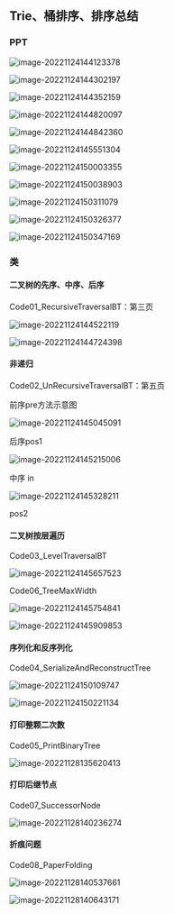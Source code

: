 ##  Trie、桶排序、排序总结
### PPT

![image-20221124144123378](F:\wangjilin\code\algorithm\src\main\java\com\example\algorithm\elementary_1\code07\image\第七节01.png)

![image-20221124144302197](F:\wangjilin\code\algorithm\src\main\java\com\example\algorithm\elementary_1\code07\image\第七节02.png)

![image-20221124144352159](F:\wangjilin\code\algorithm\src\main\java\com\example\algorithm\elementary_1\code07\image\第七节03.png)

![image-20221124144820097](F:\wangjilin\code\algorithm\src\main\java\com\example\algorithm\elementary_1\code07\image\第七节04.png)

![image-20221124144842360](F:\wangjilin\code\algorithm\src\main\java\com\example\algorithm\elementary_1\code07\image\第七节05.png)

![image-20221124145551304](F:\wangjilin\code\algorithm\src\main\java\com\example\algorithm\elementary_1\code07\image\第七节06.png)

![image-20221124150003355](F:\wangjilin\code\algorithm\src\main\java\com\example\algorithm\elementary_1\code07\image\第七节07.png)

![image-20221124150038903](F:\wangjilin\code\algorithm\src\main\java\com\example\algorithm\elementary_1\code07\image\第七节08.png)

![image-20221124150311079](F:\wangjilin\code\algorithm\src\main\java\com\example\algorithm\elementary_1\code07\image\第七节09.png)

![image-20221124150326377](F:\wangjilin\code\algorithm\src\main\java\com\example\algorithm\elementary_1\code07\image\第七节10.png)

![image-20221124150347169](F:\wangjilin\code\algorithm\src\main\java\com\example\algorithm\elementary_1\code07\image\第七节11.png)




### 类

#### 二叉树的先序、中序、后序

Code01_RecursiveTraversalBT：第三页

![image-20221124144522119](F:\wangjilin\code\algorithm\src\main\java\com\example\algorithm\elementary_1\code07\image\第七节03_概念.png)

![image-20221124144724398](F:\wangjilin\code\algorithm\src\main\java\com\example\algorithm\elementary_1\code07\image\第七节03_概念02.png)

#### 非递归

Code02_UnRecursiveTraversalBT：第五页 

前序pre方法示意图

![image-20221124145045091](F:\wangjilin\code\algorithm\src\main\java\com\example\algorithm\elementary_1\code07\image\第七节05_概念01.png)

后序pos1

![image-20221124145215006](F:\wangjilin\code\algorithm\src\main\java\com\example\algorithm\elementary_1\code07\image\第七节05_概念02.png)

中序 in

![image-20221124145328211](F:\wangjilin\code\algorithm\src\main\java\com\example\algorithm\elementary_1\code07\image\第七节05_概念03.png)

pos2

#### 二叉树按层遍历

Code03_LevelTraversalBT

![image-20221124145657523](F:\wangjilin\code\algorithm\src\main\java\com\example\algorithm\elementary_1\code07\image\第七节06_概念.png)

Code06_TreeMaxWidth

![image-20221124145754841](F:\wangjilin\code\algorithm\src\main\java\com\example\algorithm\elementary_1\code07\image\第七节06_概念02.png)

![image-20221124145909853](F:\wangjilin\code\algorithm\src\main\java\com\example\algorithm\elementary_1\code07\image\第七节06_概念03.png)

#### 序列化和反序列化

Code04_SerializeAndReconstructTree

![image-20221124150109747](F:\wangjilin\code\algorithm\src\main\java\com\example\algorithm\elementary_1\code07\image\第七节07_概念01.png)

![image-20221124150221134](F:\wangjilin\code\algorithm\src\main\java\com\example\algorithm\elementary_1\code07\image\第七节07_概念02.png)

#### 打印整颗二次数

Code05_PrintBinaryTree

![image-20221128135620413](F:\wangjilin\code\algorithm\src\main\java\com\example\algorithm\elementary_1\code07\image\第七节08_概念01.png)

#### 打印后继节点

Code07_SuccessorNode

![image-20221128140236274](F:\wangjilin\code\algorithm\src\main\java\com\example\algorithm\elementary_1\code07\image\第七节10_概念01.png)

#### 折痕问题

Code08_PaperFolding

![image-20221128140537661](F:\wangjilin\code\algorithm\src\main\java\com\example\algorithm\elementary_1\code07\image\第七节11_概念01.png)

![image-20221128140643171](F:\wangjilin\code\algorithm\src\main\java\com\example\algorithm\elementary_1\code07\image\第七节11_概念02.png)